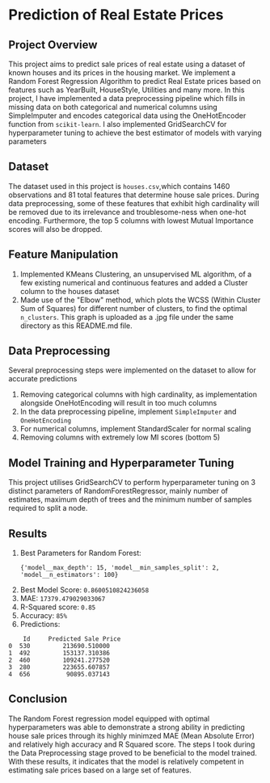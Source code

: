 # Prediction of Real Estate Prices
## Project Overview
This project aims to predict sale prices of real estate using a dataset of known houses and its prices in the housing market. We implement a Random Forest Regression Algorithm to predict Real Estate prices based on features such as YearBuilt, HouseStyle, Utilities and many more.
In this project, I have implemented a data preprocessing pipeline which fills in missing data on both categorical and numerical columns using SimpleImputer and encodes categorical data using the OneHotEncoder function from ```scikit-learn```. I also implemented GridSearchCV for hyperparameter tuning to achieve the best estimator of models with varying parameters
## Dataset
The dataset used in this project is ```houses.csv```,which contains 1460 observations and 81 total features that determine house sale prices. During data preprocessing, some of these features that exhibit high cardinality will be removed due to its irrelevance and troublesome-ness when one-hot encoding. Furthermore, the top 5 columns with lowest Mutual Importance scores will also be dropped.
## Feature Manipulation
1. Implemented KMeans Clustering, an unsupervised ML algorithm, of a few existing numerical and continuous features  and added a Cluster column to the houses dataset
2. Made use of the "Elbow" method, which plots the WCSS (Within Cluster Sum of Squares) for different number of clusters, to find the optimal ```n_clusters```. This graph is uploaded as a .jpg file under the same directory as this README.md file. 
## Data Preprocessing
Several preprocessing steps were implemented on the dataset to allow for accurate predictions
1. Removing categorical columns with high cardinality, as implementation alongside OneHotEncoding will result in too much columns
2. In the data preprocessing pipeline, implement ```SimpleImputer``` and ```OneHotEncoding```
3. For numerical columns, implement StandardScaler for normal scaling
4. Removing columns with extremely low MI scores (bottom 5)
   
## Model Training and Hyperparameter Tuning
This project utilises GridSearchCV to perform hyperparameter tuning on 3 distinct parameters of RandomForestRegressor, mainly number of estimates, maximum depth of trees and the minimum number of samples required to split a node.
## Results
1. Best Parameters for Random Forest:
   ```
   {'model__max_depth': 15, 'model__min_samples_split': 2, 'model__n_estimators': 100}
   ```
2. Best Model Score: ```0.8600510824236058```
3. MAE: ```17379.479029033067```
4. R-Squared score: ```0.85```
5. Accuracy: ```85%```
6. Predictions:
```
    Id     Predicted Sale Price
0  530         213690.510000
1  492         153137.310386
2  460         109241.277520
3  280         223655.607857
4  656          90895.037143
```
## Conclusion
The Random Forest regression model equipped with optimal hyperparameters was able to demonstrate a strong ability in predicting house sale prices through its highly minimzed MAE (Mean Absolute Error) and relatively high accuracy and R Squared score. The steps I took during the Data Preprocessing stage proved to be beneficial to the model trained. With these results, it indicates that the model is relatively competent in estimating sale prices based on a large set of features.
